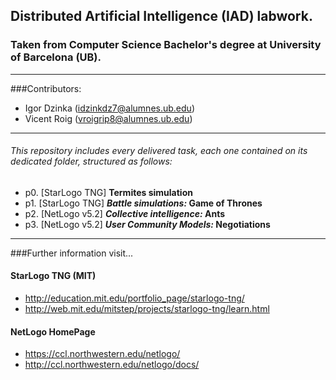 ## Distributed Artificial Intelligence (IAD) labwork.
### Taken from Computer Science Bachelor's degree at University of Barcelona (UB).
------------------

###Contributors:
* Igor Dzinka (idzinkdz7@alumnes.ub.edu)
* Vicent Roig (vroigrip8@alumnes.ub.edu)

------------------
###### This repository includes every delivered task, each one contained on its dedicated folder, structured as follows:

* p0. [StarLogo TNG]  **Termites simulation**
* p1. [StarLogo TNG]  **_Battle simulations:_ Game of Thrones**
* p2. [NetLogo v5.2]  **_Collective intelligence:_ Ants**
* p3. [NetLogo v5.2]  **_User Community Models:_ Negotiations**

------------------
###Further information visit...

#### StarLogo TNG (MIT)
 * http://education.mit.edu/portfolio_page/starlogo-tng/
 * http://web.mit.edu/mitstep/projects/starlogo-tng/learn.html

#### NetLogo HomePage
 *  https://ccl.northwestern.edu/netlogo/
 *  http://ccl.northwestern.edu/netlogo/docs/
